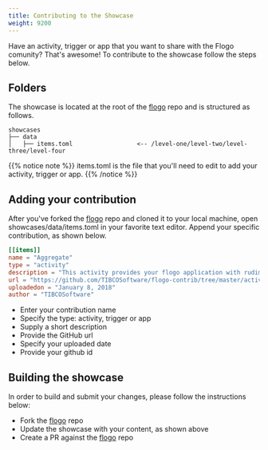 ```yaml
---
title: Contributing to the Showcase
weight: 9200
---
```


Have an activity, trigger or app that you want to share with the Flogo comunity? That's awesome! To contribute to the showcase follow the steps below.

## Folders
The showcase is located at the root of the [flogo](https://github.com/TIBCOSoftware/flogo) repo and is structured as follows.

    showcases
    ├── data 
    │   ├── items.toml                  <-- /level-one/level-two/level-three/level-four

{{% notice note %}}
items.toml is the file that you'll need to edit to add your activity, trigger or app.
{{% /notice %}}

## Adding your contribution
After you've forked the [flogo](https://github.com/TIBCOSoftware/flogo) repo and cloned it to your local machine, open showcases/data/items.toml in your favorite text editor. Append your specific contribution, as shown below.

```toml
[[items]]
name = "Aggregate"
type = "activity"
description = "This activity provides your flogo application with rudimentary aggregation capabilities."
url = "https://github.com/TIBCOSoftware/flogo-contrib/tree/master/activity/aggregate"
uploadedon = "January 8, 2018"
author = "TIBCOSoftware"
```

* Enter your contribution name
* Specify the type: activity, trigger or app
* Supply a short description
* Provide the GitHub url
* Specify your uploaded date
* Provide your github id

## Building the showcase
In order to build and submit your changes, please follow the instructions below:

* Fork the [flogo](https://github.com/TIBCOSoftware/flogo) repo
* Update the showcase with your content, as shown above
* Create a PR against the [flogo](https://github.com/TIBCOSoftware/flogo) repo